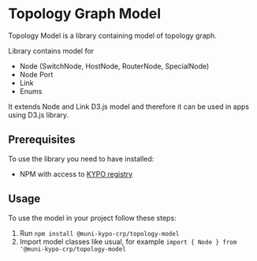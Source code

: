 # Topology Graph Model

Topology Model is a library containing model of topology graph.

Library contains model for 

* Node (SwitchNode, HostNode, RouterNode, SpecialNode)
* Node Port
* Link
* Enums

It extends Node and Link D3.js model and therefore it can be used in apps using D3.js library.

## Prerequisites
To use the library you need to have installed:
* NPM with access to [KYPO registry](https://projects.ics.muni.cz/projects/kbase/knowledgebase/articles/153)

## Usage
To use the model in your project follow these steps:
1. Run `npm install @muni-kypo-crp/topology-model`
2. Import model classes like usual, for example `import { Node } from '@muni-kypo-crp/topology-model`
